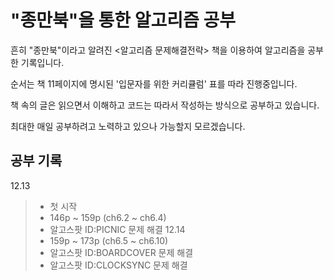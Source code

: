 # "종만북"을 통한 알고리즘 공부

흔히 "종만북"이라고 알려진 <알고리즘 문제해결전략> 책을 이용하여 알고리즘을 공부한 기록입니다.

순서는 책 11페이지에 명시된 '입문자를 위한 커리큘럼' 표를 따라 진행중입니다.

책 속의 글은 읽으면서 이해하고 코드는 따라서 작성하는 방식으로 공부하고 있습니다.

최대한 매일 공부하려고 노력하고 있으나 가능할지 모르겠습니다.



## 공부 기록
12.13
> - 첫 시작
> - 146p ~ 159p (ch6.2 ~ ch6.4)
> - 알고스팟 ID:PICNIC 문제 해결
12.14
> - 159p ~ 173p (ch6.5 ~ ch6.10)
> - 알고스팟 ID:BOARDCOVER 문제 해결
> - 알고스팟 ID:CLOCKSYNC 문제 해결
